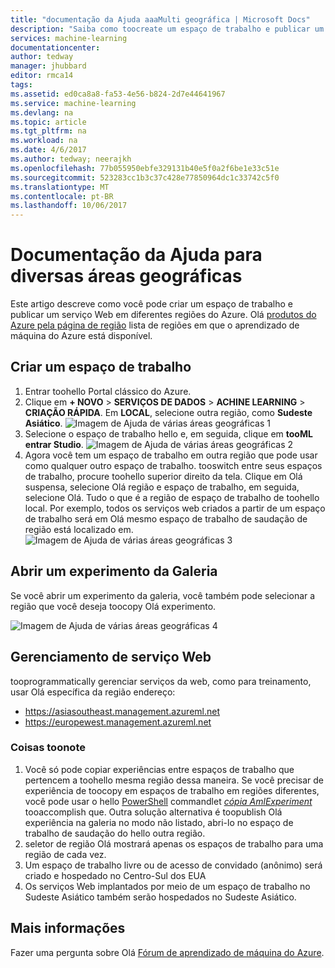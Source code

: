 ```yaml
---
title: "documentação da Ajuda aaaMulti geográfica | Microsoft Docs"
description: "Saiba como toocreate um espaço de trabalho e publicar um serviço da web em uma região do Azure diferente da saudação Sul Central dos Estados Unidos (SCUS) região do Azure."
services: machine-learning
documentationcenter: 
author: tedway
manager: jhubbard
editor: rmca14
tags: 
ms.assetid: ed0ca8a8-fa53-4e56-b824-2d7e44641967
ms.service: machine-learning
ms.devlang: na
ms.topic: article
ms.tgt_pltfrm: na
ms.workload: na
ms.date: 4/6/2017
ms.author: tedway; neerajkh
ms.openlocfilehash: 77b055950ebfe329131b40e5f0a2f6be1e33c51e
ms.sourcegitcommit: 523283cc1b3c37c428e77850964dc1c33742c5f0
ms.translationtype: MT
ms.contentlocale: pt-BR
ms.lasthandoff: 10/06/2017
---
```

# <a name="multi-geo-help-documentation"></a>Documentação da Ajuda para diversas áreas geográficas
Este artigo descreve como você pode criar um espaço de trabalho e publicar um serviço Web em diferentes regiões do Azure.  Olá [produtos do Azure pela página de região](https://azure.microsoft.com/en-us/regions/services/) lista de regiões em que o aprendizado de máquina do Azure está disponível.

## <a name="create-a-workspace"></a>Criar um espaço de trabalho
1. Entrar toohello Portal clássico do Azure.
2. Clique em **+ NOVO** > **SERVIÇOS DE DADOS** > **ACHINE LEARNING** > **CRIAÇÃO RÁPIDA**.  Em **LOCAL**, selecione outra região, como **Sudeste Asiático**.
   ![Imagem de Ajuda de várias áreas geográficas 1][1]
3. Selecione o espaço de trabalho hello e, em seguida, clique em **tooML entrar Studio**.
   ![Imagem de Ajuda de várias áreas geográficas 2][2]
4. Agora você tem um espaço de trabalho em outra região que pode usar como qualquer outro espaço de trabalho. tooswitch entre seus espaços de trabalho, procure toohello superior direito da tela. Clique em Olá suspensa, selecione Olá região e espaço de trabalho, em seguida, selecione Olá. Tudo o que é a região de espaço de trabalho de toohello local.  Por exemplo, todos os serviços web criados a partir de um espaço de trabalho será em Olá mesmo espaço de trabalho de saudação de região está localizado em.
   ![Imagem de Ajuda de várias áreas geográficas 3][3]

## <a name="open-an-experiment-from-gallery"></a>Abrir um experimento da Galeria
Se você abrir um experimento da galeria, você também pode selecionar a região que você deseja toocopy Olá experimento.

![Imagem de Ajuda de várias áreas geográficas 4][4a]

## <a name="web-service-management"></a>Gerenciamento de serviço Web
tooprogrammatically gerenciar serviços da web, como para treinamento, usar Olá específica da região endereço:

* https://asiasoutheast.management.azureml.net
* https://europewest.management.azureml.net

### <a name="things-toonote"></a>Coisas toonote
1. Você só pode copiar experiências entre espaços de trabalho que pertencem a toohello mesma região dessa maneira. Se você precisar de experiência de toocopy em espaços de trabalho em regiões diferentes, você pode usar o hello [PowerShell](http://aka.ms/amlps) commandlet [ *cópia AmlExperiment* ](https://github.com/hning86/azuremlps/blob/master/README.md#copy-amlexperiment) tooaccomplish que. Outra solução alternativa é toopublish Olá experiência na galeria no modo não listado, abri-lo no espaço de trabalho de saudação do hello outra região.
2. seletor de região Olá mostrará apenas os espaços de trabalho para uma região de cada vez.  
3. Um espaço de trabalho livre ou de acesso de convidado (anônimo) será criado e hospedado no Centro-Sul dos EUA  
4. Os serviços Web implantados por meio de um espaço de trabalho no Sudeste Asiático também serão hospedados no Sudeste Asiático.  

## <a name="more-information"></a>Mais informações
Fazer uma pergunta sobre Olá [Fórum de aprendizado de máquina do Azure](https://social.msdn.microsoft.com/Forums/azure/home?forum=MachineLearning).

<!--Image references-->
[1]: ./media/machine-learning-multi-geo/multi-geo_1.png
[2]: ./media/machine-learning-multi-geo/multi-geo_2.png
[3]: ./media/machine-learning-multi-geo/multi-geo_3.png
[4a]: ./media/machine-learning-multi-geo/multi-geo_4a.png
